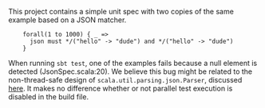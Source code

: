 This project contains a simple unit spec with two copies of the same
example based on a JSON matcher.

        forall(1 to 1000) { _ =>
          json must */("hello" -> "dude") and */("hello" -> "dude")
        }

When running `sbt test`, one of the examples fails because a null
element is detected (JsonSpec.scala:20). We believe this bug might be
related to the non-thread-safe design of
`scala.util.parsing.json.Parser`, discussed
[here](https://issues.scala-lang.org/browse/SI-4929). It makes no
difference whether or not parallel test execution is disabled in the
build file.

